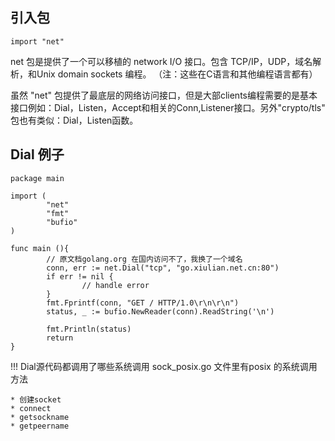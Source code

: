 ## 引入包

```
import "net"
```

net 包是提供了一个可以移植的 network I/O 接口。包含 TCP/IP，UDP，域名解析，和Unix domain
sockets 编程。 （注：这些在C语言和其他编程语言都有）

虽然 "net" 包提供了最底层的网络访问接口，但是大部clients编程需要的是基本接口例如：Dial，Listen，Accept和相关的Conn,Listener接口。另外"crypto/tls" 包也有类似：Dial，Listen函数。

## Dial 例子

```
package main

import (
        "net"
        "fmt"
        "bufio"
)

func main (){
        // 原文档golang.org 在国内访问不了，我换了一个域名
        conn, err := net.Dial("tcp", "go.xiulian.net.cn:80")
        if err != nil {
                // handle error
        }
        fmt.Fprintf(conn, "GET / HTTP/1.0\r\n\r\n")
        status, _ := bufio.NewReader(conn).ReadString('\n')

        fmt.Println(status)
        return
}
```

!!! Dial源代码都调用了哪些系统调用
    sock_posix.go  文件里有posix 的系统调用方法

    * 创建socket
    * connect
    * getsockname
    * getpeername
